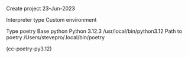 Create project
23-Jun-2023

Interpreter type
Custom environment

Type            poetry
Base python     Python 3.12.3	/usr/local/bin/python3.12
Path to poetry  /Users/stevepro/.local/bin/poetry

(cc-poetry-py3.12) 